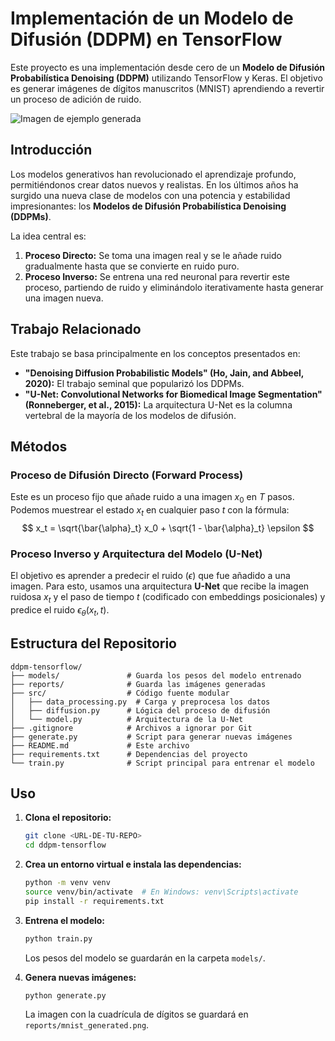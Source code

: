 # Implementación de un Modelo de Difusión (DDPM) en TensorFlow

Este proyecto es una implementación desde cero de un **Modelo de Difusión Probabilística Denoising (DDPM)** utilizando TensorFlow y Keras. El objetivo es generar imágenes de dígitos manuscritos (MNIST) aprendiendo a revertir un proceso de adición de ruido.

![Imagen de ejemplo generada](reports/mnist_generated.png)

## Introducción

Los modelos generativos han revolucionado el aprendizaje profundo, permitiéndonos crear datos nuevos y realistas. En los últimos años ha surgido una nueva clase de modelos con una potencia y estabilidad impresionantes: los **Modelos de Difusión Probabilística Denoising (DDPMs)**.

La idea central es:
1.  **Proceso Directo:** Se toma una imagen real y se le añade ruido gradualmente hasta que se convierte en ruido puro.
2.  **Proceso Inverso:** Se entrena una red neuronal para revertir este proceso, partiendo de ruido y eliminándolo iterativamente hasta generar una imagen nueva.

## Trabajo Relacionado

Este trabajo se basa principalmente en los conceptos presentados en:

* **"Denoising Diffusion Probabilistic Models" (Ho, Jain, and Abbeel, 2020):** El trabajo seminal que popularizó los DDPMs.
* **"U-Net: Convolutional Networks for Biomedical Image Segmentation" (Ronneberger, et al., 2015):** La arquitectura U-Net es la columna vertebral de la mayoría de los modelos de difusión.

## Métodos

### Proceso de Difusión Directo (Forward Process)
Este es un proceso fijo que añade ruido a una imagen $x_0$ en $T$ pasos. Podemos muestrear el estado $x_t$ en cualquier paso $t$ con la fórmula:
$$ x_t = \sqrt{\bar{\alpha}_t} x_0 + \sqrt{1 - \bar{\alpha}_t} \epsilon $$

### Proceso Inverso y Arquitectura del Modelo (U-Net)
El objetivo es aprender a predecir el ruido ($\epsilon$) que fue añadido a una imagen. Para esto, usamos una arquitectura **U-Net** que recibe la imagen ruidosa $x_t$ y el paso de tiempo $t$ (codificado con embeddings posicionales) y predice el ruido $\epsilon_{\theta}(x_t, t)$.

## Estructura del Repositorio
```
ddpm-tensorflow/
├── models/               # Guarda los pesos del modelo entrenado
├── reports/              # Guarda las imágenes generadas
├── src/                  # Código fuente modular
│   ├── data_processing.py  # Carga y preprocesa los datos
│   ├── diffusion.py      # Lógica del proceso de difusión
│   └── model.py          # Arquitectura de la U-Net
├── .gitignore            # Archivos a ignorar por Git
├── generate.py           # Script para generar nuevas imágenes
├── README.md             # Este archivo
├── requirements.txt      # Dependencias del proyecto
└── train.py              # Script principal para entrenar el modelo
```

## Uso

1.  **Clona el repositorio:**
    ```bash
    git clone <URL-DE-TU-REPO>
    cd ddpm-tensorflow
    ```

2.  **Crea un entorno virtual e instala las dependencias:**
    ```bash
    python -m venv venv
    source venv/bin/activate  # En Windows: venv\Scripts\activate
    pip install -r requirements.txt
    ```

3.  **Entrena el modelo:**
    ```bash
    python train.py
    ```
    Los pesos del modelo se guardarán en la carpeta `models/`.

4.  **Genera nuevas imágenes:**
    ```bash
    python generate.py
    ```
    La imagen con la cuadrícula de dígitos se guardará en `reports/mnist_generated.png`.
